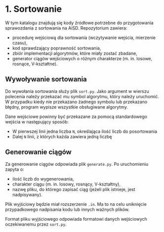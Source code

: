 # 1. Sortowanie
W tym katalogu znajdują się kody źródłowe potrzebne do przygotowania sprawozdania
z sortowania na AiSD. Repozytorium zawiera:
  * procedurę wejściową dla sortowania (wczytywanie wejścia, mierzenie czasu),
  * kod sprawdzający poprawność sortowania,
  * zbiór implementacji algorytmów, które miały zostać zbadane,
  * generator ciągów wejściowych o różnym charakterze (m. in. losowe, rosnące, V-kształtne).

## Wywoływanie sortowania
Do wywołania sortowania służy plik `sort.py`. Jako argument w wierszu polecenia należy przekazać
mu symbol algorytmu, który należy uruchomić. W przypadku kiedy nie przekazano żadnego symbolu lub
przekazano błędny, program wypisze wszystkie obsługiwane algorytmy.

Dane wejściowe powinny być przekazane za pomocą standardowego wejścia w następujący sposób:
  * W pierwszej linii jedna liczba `N`, określająca ilość liczb do posortowania
  * Dalej `N` linii, z których każda zawiera jedną liczbę

## Generowanie ciągów
Za generowanie ciągów odpowiada plik `generate.py`. Po uruchomieniu zapyta o:
  * ilość liczb do wygenerowania,
  * charakter ciągu (m. in. losowy, rosnący, V-kształtny),
  * nazwę pliku, do którego zapisać ciąg (jeżeli plik istnieje, jest nadpisywany).

Plik wyjściowy będzie miał rozszerzenie `.in`. Ma to na celu uniknięcie przypadkowego nadpisania kodu lub
innych ważnych plików.

Format pliku wyjściowego odpowiada formatowi danych wejściowych oczekiwanemu przez `sort.py`.